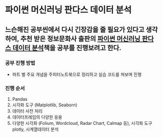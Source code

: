 # 파이썬 머신러닝 판다스 데이터 분석
## 느슨해진 공부씬에서 다시 긴장감을 줄 필요가 있다고 생각하여, 추천 받은 정보문화사 출판의 [파이썬 머신러닝 판다스 데이터 분석](http://www.yes24.com/Product/Goods/74258258)책을 공부를 진행보려고 한다.

### 공부 진행 방법
- 파트 별 주요 개념을 주피터노트북으로 정리하고 실습 코드를 쳐보며 진행
### 진행 순서
1. Pandas
2. 시각화 도구 (Matplotlib, Seaborn)
3. 데이터 사전 처리
4. 데이터프레임의 다양한 응용
5. 다양한 시각화 (Folium, Wordcloud, Radar Chart, Calmap 등), 시각화 도구 plotly, 시계열데이터 분석
